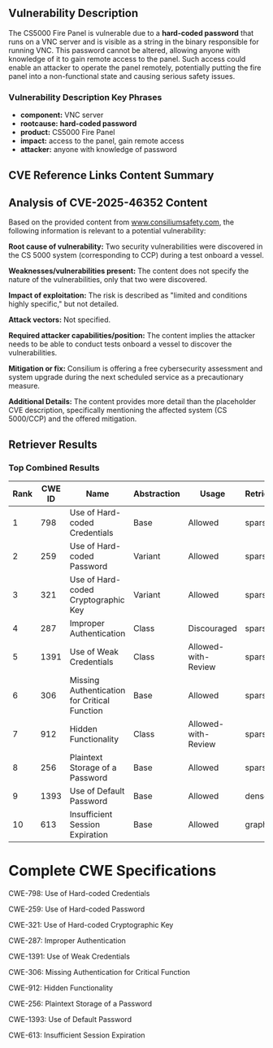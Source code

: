 ## Vulnerability Description
The CS5000 Fire Panel is vulnerable due to a **hard-coded password** that runs on a VNC server and is visible as a string in the binary responsible for running VNC. This password cannot be altered, allowing anyone with knowledge of it to gain remote access to the panel. Such access could enable an attacker to operate the panel remotely, potentially putting the fire panel into a non-functional state and causing serious safety issues.

### Vulnerability Description Key Phrases
- **component:** VNC server
- **rootcause:** **hard-coded password**
- **product:** CS5000 Fire Panel
- **impact:** access to the panel, gain remote access
- **attacker:** anyone with knowledge of password

## CVE Reference Links Content Summary
## Analysis of CVE-2025-46352 Content

Based on the provided content from www.consiliumsafety.com, the following information is relevant to a potential vulnerability:

**Root cause of vulnerability:**
Two security vulnerabilities were discovered in the CS 5000 system (corresponding to CCP) during a test onboard a vessel.

**Weaknesses/vulnerabilities present:**
The content does not specify the nature of the vulnerabilities, only that two were discovered.

**Impact of exploitation:**
The risk is described as "limited and conditions highly specific," but not detailed.

**Attack vectors:**
Not specified.

**Required attacker capabilities/position:**
The content implies the attacker needs to be able to conduct tests onboard a vessel to discover the vulnerabilities.

**Mitigation or fix:**
Consilium is offering a free cybersecurity assessment and system upgrade during the next scheduled service as a precautionary measure.

**Additional Details:**
The content provides more detail than the placeholder CVE description, specifically mentioning the affected system (CS 5000/CCP) and the offered mitigation.

## Retriever Results

### Top Combined Results

| Rank | CWE ID | Name | Abstraction | Usage  | Retrievers | Individual Scores |
|------|--------|------|-------------|-------|------------|-------------------|
| 1 | 798 | Use of Hard-coded Credentials | Base | Allowed | sparse | 0.520 |
| 2 | 259 | Use of Hard-coded Password | Variant | Allowed | sparse | 0.514 |
| 3 | 321 | Use of Hard-coded Cryptographic Key | Variant | Allowed | sparse | 0.473 |
| 4 | 287 | Improper Authentication | Class | Discouraged | sparse | 0.473 |
| 5 | 1391 | Use of Weak Credentials | Class | Allowed-with-Review | sparse | 0.450 |
| 6 | 306 | Missing Authentication for Critical Function | Base | Allowed | sparse | 0.434 |
| 7 | 912 | Hidden Functionality | Class | Allowed-with-Review | sparse | 0.429 |
| 8 | 256 | Plaintext Storage of a Password | Base | Allowed | sparse | 0.419 |
| 9 | 1393 | Use of Default Password | Base | Allowed | dense | 0.515 |
| 10 | 613 | Insufficient Session Expiration | Base | Allowed | graph | 0.002 |



# Complete CWE Specifications

CWE-798: Use of Hard-coded Credentials

CWE-259: Use of Hard-coded Password

CWE-321: Use of Hard-coded Cryptographic Key

CWE-287: Improper Authentication

CWE-1391: Use of Weak Credentials

CWE-306: Missing Authentication for Critical Function

CWE-912: Hidden Functionality

CWE-256: Plaintext Storage of a Password

CWE-1393: Use of Default Password

CWE-613: Insufficient Session Expiration